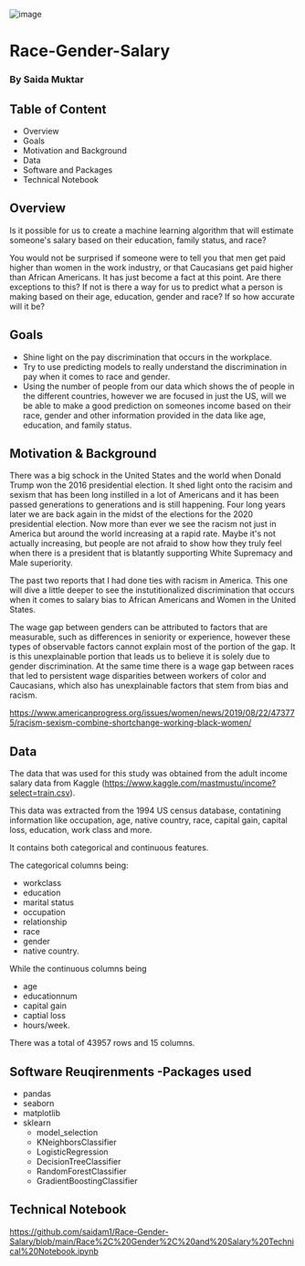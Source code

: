 ![image](https://user-images.githubusercontent.com/70491460/97521886-dbd4f700-1974-11eb-9dad-d97f84414632.png)



# Race-Gender-Salary
### By Saida Muktar

## Table of Content

* Overview
* Goals
* Motivation and Background
* Data
* Software and Packages 
* Technical Notebook

## Overview 
Is it possible for us to create a machine learning algorithm that will estimate someone's salary based on their education, family status, and race?

You would not be surprised if someone were to tell you that men get paid higher than women in the work industry, or that Caucasians get paid higher than African Americans. It has just become a fact at this point. Are there exceptions to this? If not is there a way for us to predict what a person is making based on their age, education, gender and race? If so how accurate will it be?

## Goals

* Shine light on the pay discrimination that occurs in the workplace.
* Try to use predicting models to really understand the discrimination in pay when it comes to race and gender. 
* Using the number of people from our data which shows the of people in the different countries, however we are focused in just the US, will we be able to make a good prediction on someones income based on their race, gender and other information provided in the data like age, education, and family status.

## Motivation & Background

There was a big schock in the United States and the world when Donald Trump won the 2016 presidential election. It shed light onto the racisim and sexism that has been long instilled in a lot of Americans and it has been passed generations to generations and is still happening. Four long years later we are back again in the midst of the elections for the 2020 presidential election. Now more than ever we see the racism not just in America but around the world increasing at a rapid rate. Maybe it's not actually increasing, but people are not afraid to show how they truly feel when there is a president that is blatantly supporting White Supremacy and Male superiority.  

The past two reports that I had done ties with racism in America. This one will dive a little deeper to see the instutitionalized discrimination that occurs when it comes to salary bias to African Americans and Women in the United States. 

The wage gap between genders can be attributed to factors that are measurable, such as differences in seniority or experience, however these types of observable factors cannot explain most of the portion of the gap. It is this unexplainable portion that leads us to believe it is solely due to gender discrimination. At the same time there is a wage gap between races that led to persistent wage disparities between workers of color and Caucasians, which also has unexplainable factors that stem from bias and racism.

https://www.americanprogress.org/issues/women/news/2019/08/22/473775/racism-sexism-combine-shortchange-working-black-women/

## Data

The data that was used for this study was obtained from the adult income salary data from Kaggle (https://www.kaggle.com/mastmustu/income?select=train.csv).

This data was extracted from the 1994 US census database, contatining information like occupation, age, native country, race, capital gain, capital loss, education, work class and more. 

It contains both categorical and continuous features.

The categorical columns being:
   * workclass
   * education
   * marital status
   * occupation
   * relationship
   * race
   * gender
   * native country. 
  
While the continuous columns being 
   * age
   * educationnum
   * capital gain
   * captial loss
   * hours/week.

There was a total of 43957 rows and 15 columns.


## Software Reuqirenments -Packages used

* pandas
* seaborn
* matplotlib
* sklearn
  * model_selection
  * KNeighborsClassifier
  * LogisticRegression
  * DecisionTreeClassifier
  * RandomForestClassifier
  * GradientBoostingClassifier

## Technical Notebook
https://github.com/saidam1/Race-Gender-Salary/blob/main/Race%2C%20Gender%2C%20and%20Salary%20Technical%20Notebook.ipynb
